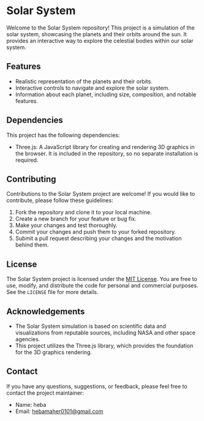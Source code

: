 # Solar System

Welcome to the Solar System repository! This project is a simulation of the solar system, showcasing the planets and their orbits around the sun. It provides an interactive way to explore the celestial bodies within our solar system.

## Features

- Realistic representation of the planets and their orbits.
- Interactive controls to navigate and explore the solar system.
- Information about each planet, including size, composition, and notable features.

## Dependencies

This project has the following dependencies:

- Three.js: A JavaScript library for creating and rendering 3D graphics in the browser. It is included in the repository, so no separate installation is required.

## Contributing

Contributions to the Solar System project are welcome! If you would like to contribute, please follow these guidelines:

1. Fork the repository and clone it to your local machine.
2. Create a new branch for your feature or bug fix.
3. Make your changes and test thoroughly.
4. Commit your changes and push them to your forked repository.
5. Submit a pull request describing your changes and the motivation behind them.

## License

The Solar System project is licensed under the [MIT License](https://opensource.org/licenses/MIT). You are free to use, modify, and distribute the code for personal and commercial purposes. See the `LICENSE` file for more details.

## Acknowledgements

- The Solar System simulation is based on scientific data and visualizations from reputable sources, including NASA and other space agencies.
- This project utilizes the Three.js library, which provides the foundation for the 3D graphics rendering.

## Contact

If you have any questions, suggestions, or feedback, please feel free to contact the project maintainer:

- Name: heba
- Email: hebamaher0101@gmail.com
